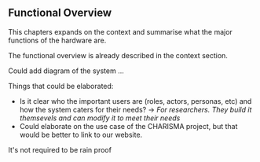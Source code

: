 ## Functional Overview

This chapters expands on the context and summarise what the major functions of the hardware are.

The functional overview is already described in the context section. 

Could add diagram of the system ...

Things that could be elaborated: 
- Is it clear who the important users are (roles, actors, personas, etc) and how the system caters for their needs? -> *For researchers. They build it themsevels and can modify it to meet their needs*
- Could elaborate on the use case of the CHARISMA project, but that would be better to link to our website.


It's not required to be rain proof